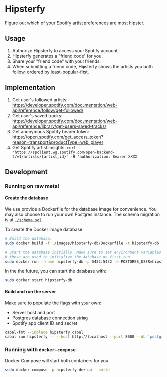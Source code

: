 # Hipsterfy

Figure out which of your Spotify artist preferences are most hipster.

## Usage

1. Authorize Hipsterfy to access your Spotify account.
2. Hipsterfy generates a "friend code" for you.
3. Share your "friend code" with your friends.
4. When submitting a friend code, Hipsterfy shows the artists you both follow, ordered by least-popular-first.

## Implementation

1. Get user's followed artists: https://developer.spotify.com/documentation/web-api/reference/follow/get-followed/
2. Get user's saved tracks: https://developer.spotify.com/documentation/web-api/reference/library/get-users-saved-tracks/
3. Get anonymous Spotify bearer token: https://open.spotify.com/get_access_token?reason=transport&productType=web_player
4. Get Spotify artist insights: `curl 'https://spclient.wg.spotify.com/open-backend-2/v1/artists/{artist_id}' -H 'authorization: Bearer XXXX`

## Development

### Running on raw metal

#### Create the database

We use provide a Dockerfile for the database image for convenience. You may also choose to run your own Postgres instance. The schema migration is at [`./schema.sql`](./schema.sql).

To create the Docker image database:

```bash
# Build the database.
sudo docker build -f ./images/hipsterfy-db/Dockerfile -t hipsterfy-db .

# Start the database initially. Make sure to set environment variables correctly;
# these are used to initialize the database on first run.
sudo docker run --name hipsterfy-db -p 5432:5432 -e POSTGRES_USER=hipsterfy -e POSTGRES_PASSWORD=hunter2 hipsterfy-db
```

In the the future, you can start the database with:

```bash
sudo docker start hipsterfy-db
```

#### Build and run the server

Make sure to populate the flags with your own:

- Server host and port
- Postgres database connection string
- Spotify app client ID and secret

```bash
cabal-fmt --inplace hipsterfy.cabal
cabal run hipsterfy -- --host http://localhost --port 8000 --db 'postgresql://hipsterfy:hunter2@localhost:5432' --client_id XXXX --client_secret XXXX
```

### Running with `docker-compose`

Docker Compose will start both containers for you.

```bash
sudo docker-compose -p hipsterfy-dev up --build
```
